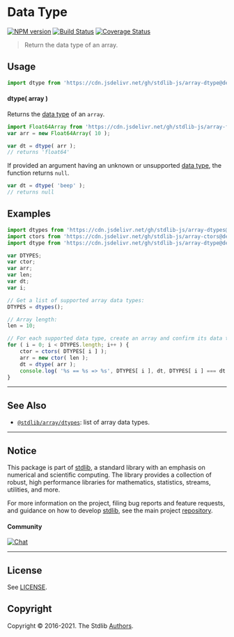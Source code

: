 <!--

@license Apache-2.0

Copyright (c) 2018 The Stdlib Authors.

Licensed under the Apache License, Version 2.0 (the "License");
you may not use this file except in compliance with the License.
You may obtain a copy of the License at

   http://www.apache.org/licenses/LICENSE-2.0

Unless required by applicable law or agreed to in writing, software
distributed under the License is distributed on an "AS IS" BASIS,
WITHOUT WARRANTIES OR CONDITIONS OF ANY KIND, either express or implied.
See the License for the specific language governing permissions and
limitations under the License.

-->

# Data Type

[![NPM version][npm-image]][npm-url] [![Build Status][test-image]][test-url] [![Coverage Status][coverage-image]][coverage-url] <!-- [![dependencies][dependencies-image]][dependencies-url] -->

> Return the data type of an array.

<!-- Section to include introductory text. Make sure to keep an empty line after the intro `section` element and another before the `/section` close. -->

<section class="intro">

</section>

<!-- /.intro -->

<!-- Package usage documentation. -->



<section class="usage">

## Usage

```javascript
import dtype from 'https://cdn.jsdelivr.net/gh/stdlib-js/array-dtype@deno/mod.js';
```

#### dtype( array )

Returns the [data type][@stdlib/array/dtypes] of an `array`.

```javascript
import Float64Array from 'https://cdn.jsdelivr.net/gh/stdlib-js/array-float64@deno/mod.js';
var arr = new Float64Array( 10 );

var dt = dtype( arr );
// returns 'float64'
```

If provided an argument having an unknown or unsupported [data type][@stdlib/array/dtypes], the function returns `null`.

```javascript
var dt = dtype( 'beep' );
// returns null
```

</section>

<!-- /.usage -->

<!-- Package usage notes. Make sure to keep an empty line after the `section` element and another before the `/section` close. -->

<section class="notes">

</section>

<!-- /.notes -->

<!-- Package usage examples. -->

<section class="examples">

## Examples

<!-- eslint-disable stdlib/new-cap-error -->

<!-- eslint no-undef: "error" -->

```javascript
import dtypes from 'https://cdn.jsdelivr.net/gh/stdlib-js/array-dtypes@deno/mod.js';
import ctors from 'https://cdn.jsdelivr.net/gh/stdlib-js/array-ctors@deno/mod.js';
import dtype from 'https://cdn.jsdelivr.net/gh/stdlib-js/array-dtype@deno/mod.js';

var DTYPES;
var ctor;
var arr;
var len;
var dt;
var i;

// Get a list of supported array data types:
DTYPES = dtypes();

// Array length:
len = 10;

// For each supported data type, create an array and confirm its data type...
for ( i = 0; i < DTYPES.length; i++ ) {
    ctor = ctors( DTYPES[ i ] );
    arr = new ctor( len );
    dt = dtype( arr );
    console.log( '%s == %s => %s', DTYPES[ i ], dt, DTYPES[ i ] === dt );
}
```

</section>

<!-- /.examples -->

<!-- Section to include cited references. If references are included, add a horizontal rule *before* the section. Make sure to keep an empty line after the `section` element and another before the `/section` close. -->

<section class="references">

</section>

<!-- /.references -->

<!-- Section for related `stdlib` packages. Do not manually edit this section, as it is automatically populated. -->

<section class="related">

* * *

## See Also

-   <span class="package-name">[`@stdlib/array/dtypes`][@stdlib/array/dtypes]</span><span class="delimiter">: </span><span class="description">list of array data types.</span>

</section>

<!-- /.related -->

<!-- Section for all links. Make sure to keep an empty line after the `section` element and another before the `/section` close. -->


<section class="main-repo" >

* * *

## Notice

This package is part of [stdlib][stdlib], a standard library with an emphasis on numerical and scientific computing. The library provides a collection of robust, high performance libraries for mathematics, statistics, streams, utilities, and more.

For more information on the project, filing bug reports and feature requests, and guidance on how to develop [stdlib][stdlib], see the main project [repository][stdlib].

#### Community

[![Chat][chat-image]][chat-url]

---

## License

See [LICENSE][stdlib-license].


## Copyright

Copyright &copy; 2016-2021. The Stdlib [Authors][stdlib-authors].

</section>

<!-- /.stdlib -->

<!-- Section for all links. Make sure to keep an empty line after the `section` element and another before the `/section` close. -->

<section class="links">

[npm-image]: http://img.shields.io/npm/v/@stdlib/array-dtype.svg
[npm-url]: https://npmjs.org/package/@stdlib/array-dtype

[test-image]: https://github.com/stdlib-js/array-dtype/actions/workflows/test.yml/badge.svg
[test-url]: https://github.com/stdlib-js/array-dtype/actions/workflows/test.yml

[coverage-image]: https://img.shields.io/codecov/c/github/stdlib-js/array-dtype/main.svg
[coverage-url]: https://codecov.io/github/stdlib-js/array-dtype?branch=main

<!--

[dependencies-image]: https://img.shields.io/david/stdlib-js/array-dtype.svg
[dependencies-url]: https://david-dm.org/stdlib-js/array-dtype/main

-->

[chat-image]: https://img.shields.io/gitter/room/stdlib-js/stdlib.svg
[chat-url]: https://gitter.im/stdlib-js/stdlib/

[stdlib]: https://github.com/stdlib-js/stdlib

[stdlib-authors]: https://github.com/stdlib-js/stdlib/graphs/contributors

[stdlib-license]: https://raw.githubusercontent.com/stdlib-js/array-dtype/main/LICENSE

<!-- <related-links> -->

[@stdlib/array/dtypes]: https://github.com/stdlib-js/array-dtypes/tree/deno

<!-- </related-links> -->

</section>

<!-- /.links -->
